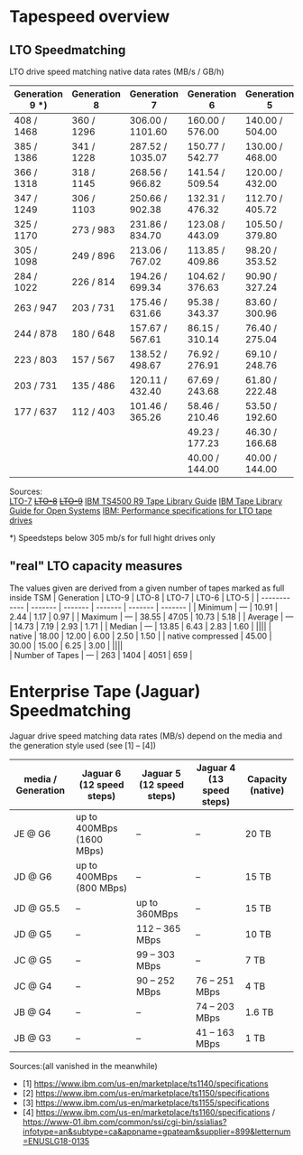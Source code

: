 # Tapespeed overview

## LTO Speedmatching

LTO drive speed matching native data rates (MB/s / GB/h)

| Generation 9 *) |	Generation 8 | Generation 7 |	Generation 6 | Generation 5 |
| ------------    | ------------ | ------------ | ------------ | ------------ |
|  408 / 1468  |  360 / 1296  |  306.00 / 1101.60  |  160.00 / 576.00  |  140.00 / 504.00  |
|  385 / 1386  |  341 / 1228 	|  287.52 / 1035.07  |  150.77 / 542.77  |  130.00 / 468.00  |
|  366 / 1318  |  318 / 1145 	|  268.56 / 966.82 	 |  141.54 / 509.54  |  120.00 / 432.00  |
|  347 / 1249  |  306 / 1103 	|  250.66 / 902.38   |  132.31 / 476.32  |  112.70 / 405.72  |
|  325 / 1170  |  273 / 983 	|  231.86 / 834.70   |  123.08 / 443.09  |  105.50 / 379.80  |
|  305 / 1098  |  249 / 896   |  213.06 / 767.02   |  113.85 / 409.86  |  98.20 / 353.52  |
|  284 / 1022  |  226 / 814   |  194.26 / 699.34   |  104.62 / 376.63  |  90.90 / 327.24  |
|  263 / 947   |  203 / 731   |  175.46 / 631.66   |  95.38 / 343.37   |  83.60 / 300.96  |
|  244 / 878   |  180 / 648   |  157.67 / 567.61   |  86.15 / 310.14   |  76.40 / 275.04  |
|  223 / 803   |  157 / 567   |  138.52 / 498.67   |  76.92 / 276.91   |  69.10 / 248.76  |
|  203 / 731   |  135 / 486   |  120.11 / 432.40   |  67.69 / 243.68   |  61.80 / 222.48  |
|  177 / 637 	 |  112 / 403   |  101.46 / 365.26   |  58.46 / 210.46   |  53.50 / 192.60  |
|              |              |                    |	49.23 / 177.23   |	46.30 / 166.68  |
|              |              |                    |	40.00 / 144.00 	 |  40.00 / 144.00  |

Sources:<br>
[LTO-7](https://www.redbooks.ibm.com/redbooks/pdfs/sg245946.pdf)
~~[LTO-8](https://www-01.ibm.com/common/ssi/ShowDoc.wss?docURL=/common/ssi/rep_ca/8/897/ENUS117-078/index.html&request_locale=en)~~
~~[LTO-9](https://www.ibm.com/common/ssi/cgi-bin/ssialias?appname=skmwww&htmlfid=897%2FENUS121-069&infotype=AN&subtype=CA&mhsrc=ibmsearch_a&mhq=lto-9)~~
[IBM TS4500 R9 Tape Library Guide](https://www.redbooks.ibm.com/redbooks/pdfs/sg248235.pdf)
[IBM Tape Library Guide for Open Systems](https://www.redbooks.ibm.com/redbooks/pdfs/sg245946.pdf)
[IBM: Performance specifications for LTO tape drives](https://www.ibm.com/docs/en/ts4500-tape-library?topic=performance-lto-specifications)

*) Speedsteps below 305 mb/s for full hight drives only

## "real" LTO capacity measures

The values given are derived from a given number of tapes marked as full inside TSM
|  Generation  |	LTO-9  |  LTO-8  |  LTO-7  |  LTO-6	 |  LTO-5  |
| ------------ | ------- | ------- | ------- | ------- | ------- |
|  Minimum   | 	—   |  10.91   |  	2.44 	  |  1.17 	 |  0.97   |
|  Maximum   | 	— 	|  38.55   |  	47.05 	|  10.73 	 |  5.18   |
|  Average   | 	— 	|  14.73   |  	7.19 	  |  2.93 	 |  1.71   |
|  Median    | 	— 	|  13.85   |  	6.43 	  |  2.83 	 |  1.60   |
||||
|  native             | 	18.00   | 	12.00  | 	6.00   | 	 	2.50  | 	 	1.50  |
|  native compressed 	| 	45.00   | 	30.00  | 	15.00  | 		6.25  | 	 	3.00  |
||||			
|  Number of Tapes 	|  —  | 263 |	1404 |	4051 |	659 |


# Enterprise Tape (Jaguar) Speedmatching

Jaguar drive speed matching data rates (MB/s) depend on the media and the generation style used (see [1] – [4])

| media / Generation 	      | Jaguar 6 (12 speed steps)  | 	Jaguar 5 (12 speed steps) 	| Jaguar 4 (13 speed steps) | Capacity (native) |
| ------------------------- | -------------------------- | ---------------------------- | ------------------------- | -----------------  |
| JE @ G6 	| up to 400MBps (1600 MBps) |	– |	– |	20 TB |
| JD @ G6 	| up to 400MBps (800 MBps) 	| – | 	– | 	15 TB| 
| JD @ G5.5 |	– | 	up to 360MBps | 	– 	| 15 TB| 
| JD @ G5 	| – | 	112 – 365 MBps | 	– | 	10 TB| 
| JC @ G5 	| – | 	99 – 303 MBps | 	– | 	7 TB| 
| JC @ G4 	| – | 	90 – 252 MBps | 	76 – 251 MBps | 	4 TB| 
| JB @ G4 	| – | 	– 	| 74 – 203 MBps | 	1.6 TB| 
| JB @ G3 	| – | 	– 	| 41 – 163 MBps | 	1 TB| 

Sources:(all vanished in the meanwhile)<br>
- [1] https://www.ibm.com/us-en/marketplace/ts1140/specifications
- [2] https://www.ibm.com/us-en/marketplace/ts1150/specifications
- [3] https://www.ibm.com/us-en/marketplace/ts1155/specifications
- [4] https://www.ibm.com/us-en/marketplace/ts1160/specifications / https://www-01.ibm.com/common/ssi/cgi-bin/ssialias?infotype=an&subtype=ca&appname=gpateam&supplier=899&letternum=ENUSLG18-0135

